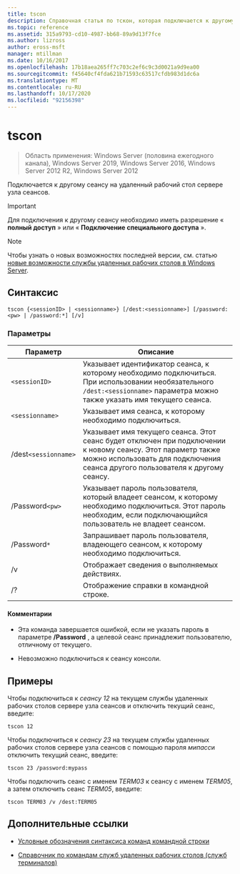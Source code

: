 ```yaml
---
title: tscon
description: Справочная статья по тскон, которая подключается к другому сеансу на удаленный рабочий стол сервере узла сеансов.
ms.topic: reference
ms.assetid: 315a9793-cd10-4987-bb68-89a9d13f7fce
ms.author: lizross
author: eross-msft
manager: mtillman
ms.date: 10/16/2017
ms.openlocfilehash: 17b18aea265ff7c703c2ef6c9c3d0021a9d9ea00
ms.sourcegitcommit: f45640cf4fda621b71593c63517cfdb983d1dc6a
ms.translationtype: MT
ms.contentlocale: ru-RU
ms.lasthandoff: 10/17/2020
ms.locfileid: "92156398"
---
```

# <a name="tscon"></a>tscon

> Область применения: Windows Server (половина ежегодного канала), Windows Server 2019, Windows Server 2016, Windows Server 2012 R2, Windows Server 2012

Подключается к другому сеансу на удаленный рабочий стол сервере узла сеансов.

> [!IMPORTANT]
> Для подключения к другому сеансу необходимо иметь разрешение « **полный доступ** » или « **Подключение специального доступа** ».

> [!NOTE]
> Чтобы узнать о новых возможностях последней версии, см. статью [новые возможности службы удаленных рабочих столов в Windows Server](/previous-versions/windows/it-pro/windows-server-2012-r2-and-2012/dn283323(v=ws.11)).

## <a name="syntax"></a>Синтаксис

```
tscon {<sessionID> | <sessionname>} [/dest:<sessionname>] [/password:<pw> | /password:*] [/v]
```

### <a name="parameters"></a>Параметры

| Параметр | Описание |
|--|--|
| `<sessionID>` | Указывает идентификатор сеанса, к которому необходимо подключиться. При использовании необязательного `/dest:<sessionname>` параметра можно также указать имя текущего сеанса. |
| `<sessionname>` | Указывает имя сеанса, к которому необходимо подключиться. |
| /dest`<sessionname>` | Указывает имя текущего сеанса. Этот сеанс будет отключен при подключении к новому сеансу. Этот параметр также можно использовать для подключения сеанса другого пользователя к другому сеансу. |
| /Password`<pw>` | Указывает пароль пользователя, который владеет сеансом, к которому необходимо подключиться. Этот пароль необходим, если подключающийся пользователь не владеет сеансом. |
| /Password`*` | Запрашивает пароль пользователя, владеющего сеансом, к которому необходимо подключиться. |
| /v | Отображает сведения о выполняемых действиях. |
| /? | Отображение справки в командной строке. |

#### <a name="remarks"></a>Комментарии

- Эта команда завершается ошибкой, если не указать пароль в параметре **/Password** , а целевой сеанс принадлежит пользователю, отличному от текущего.

- Невозможно подключиться к сеансу консоли.

## <a name="examples"></a>Примеры

Чтобы подключиться к *сеансу 12* на текущем службы удаленных рабочих столов сервере узла сеансов и отключить текущий сеанс, введите:

```
tscon 12
```

Чтобы подключиться к *сеансу 23* на текущем службы удаленных рабочих столов сервере узла сеансов с помощью пароля *мипасс*и отключить текущий сеанс, введите:

```
tscon 23 /password:mypass
```

Чтобы подключить сеанс с именем *TERM03* к сеансу с именем *TERM05*, а затем отключить сеанс *TERM05*, введите:

```
tscon TERM03 /v /dest:TERM05
```

## <a name="additional-references"></a>Дополнительные ссылки

- [Условные обозначения синтаксиса команд командной строки](command-line-syntax-key.md)

- [Справочник по командам служб удаленных рабочих столов (служб терминалов)](remote-desktop-services-terminal-services-command-reference.md)
